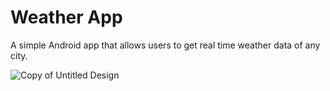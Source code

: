 # Weather App

A simple Android app that allows users to get real time weather data of any city.

![Copy of Untitled Design](https://github.com/tawsifmahmud05/Weather-App/assets/85132422/2c85a16f-c17c-4573-a29b-63ed53b4ecfd)



